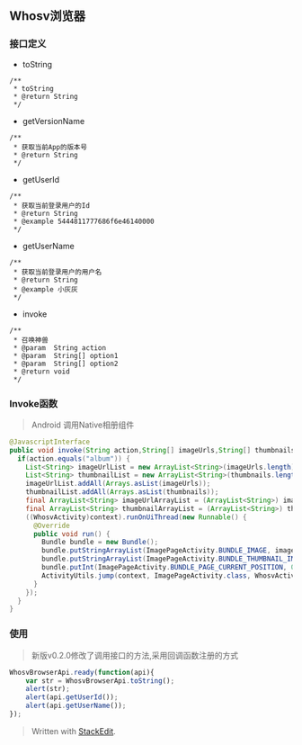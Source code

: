 
## Whosv浏览器

### 接口定义

  - toString

  ```
  /**
   * toString
   * @return String
   */
  ```
  - getVersionName

  ```
  /**
   * 获取当前App的版本号
   * @return String
   */
  ```
  - getUserId
 
  ```
  /**
   * 获取当前登录用户的Id
   * @return String
   * @example 5444811777686f6e46140000
   */
  ```
  - getUserName
 
  ```
  /**
   * 获取当前登录用户的用户名
   * @return String
   * @example 小灰灰
   */
  ```
  - invoke

  ```
  /**
   * 召唤神兽
   * @param  String action
   * @param  String[] option1
   * @param  String[] option2
   * @return void
   */
  ```
  
### Invoke函数

> Android 调用Native相册组件

```Java
@JavascriptInterface
public void invoke(String action,String[] imageUrls,String[] thumbnails) {
  if(action.equals("album")) {
    List<String> imageUrlList = new ArrayList<String>(imageUrls.length);
    List<String> thumbnailList = new ArrayList<String>(thumbnails.length);
    imageUrlList.addAll(Arrays.asList(imageUrls));
    thumbnailList.addAll(Arrays.asList(thumbnails));
    final ArrayList<String> imageUrlArrayList = (ArrayList<String>) imageUrlList;
    final ArrayList<String> thumbnailArrayList = (ArrayList<String>) thumbnailList;
    ((WhosvActivity)context).runOnUiThread(new Runnable() {
      @Override
      public void run() {
        Bundle bundle = new Bundle();
        bundle.putStringArrayList(ImagePageActivity.BUNDLE_IMAGE, imageUrlArrayList);
        bundle.putStringArrayList(ImagePageActivity.BUNDLE_THUMBNAIL_IMAGE, thumbnailArrayList);
        bundle.putInt(ImagePageActivity.BUNDLE_PAGE_CURRENT_POSITION, 0);
        ActivityUtils.jump(context, ImagePageActivity.class, WhosvActivity.REQUEST_CODE_IMAGE, bundle);
      }
    });
  }
}
```

### 使用

> 新版v0.2.0修改了调用接口的方法,采用回调函数注册的方式

```javascript
WhosvBrowserApi.ready(function(api){
	var str = WhosvBrowserApi.toString();
	alert(str);
	alert(api.getUserId());
	alert(api.getUserName());
});
```

> Written with [StackEdit](https://stackedit.io/).